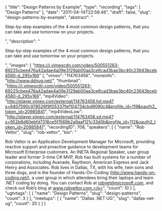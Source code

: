 {
  "title": "Design Patterns by Example",
  "type": "recording",
  "tags": [
    "Design Patterns"
  ],
  "date": "2011-04-14T22:56:46",
  "draft": false,
  "slug": "design-patterns-by-example",
  "abstract": "<p>Step-by-step examples of the 4 most common design patterns, that you can take and use tomorrow on your projects.</p>",
  "description": "<p>Step-by-step examples of the 4 most common design patterns, that you can take and use tomorrow on your projects.</p>",
  "images": [
    "https://i.vimeocdn.com/video/500551263-89225cbee476a42adae4a09e3129ab00aa3ce6cad3bae3bc40c23643bceb4580-d_295x166"
  ],
  "vimeo": "114763456",
  "moreinfo": "http://www.ddnug.net/",
  "thumbnail": "https://i.vimeocdn.com/video/500551263-89225cbee476a42adae4a09e3129ab00aa3ce6cad3bae3bc40c23643bceb4580-d_295x166",
  "mp4Video": "http://player.vimeo.com/external/114763456.hd.mp4?s=6407590c978526f9f05337fef104734cbd9090c4&profile_id=119&oauth2_token_id=20985841",
  "mp4VideoLow": "http://player.vimeo.com/external/114763456.sd.mp4?s=952b8d60ebfd7316ce5f1569b2a9aaf121c33d0b&profile_id=112&oauth2_token_id=20985841",
  "recordingID": 708,
  "speakers": [
    {
      "name": "Rob Vettor",
      "slug": "rob-vettor",
      "bio": "<p>Rob Vettor is an Application Development Manager for Microsoft, providing reactive support and proactive guidance to development teams for Microsoft Enterprise customers. An INETA Regional Speaker, user group leader and former 3-time C# MVP, Rob has built systems for a number of corporations, including Avanade, Raytheon, American Express and Jack Henry and Associates. Rob lives in Dallas, TX, with his wife, twin sons and three dogs, and is the founder of Hands-On-Coding (http://www.hands-on-coding.net/), a user group in which attendees bring their laptops and learn .NET coding by doing. You can contact Rob at robvet@microsoft.com, and check out Rob’s blog at www.robvettor.com.</p>",
      "count": 10
    }
  ],
  "ugtvtags": [
    {
      "name": "Design Patterns",
      "slug": "design-patterns",
      "count": 3
    }
  ],
  "meetups": [
    {
      "name": "Dallas .NET UG",
      "slug": "dallas-net-ug",
      "count": 20
    }
  ]
}
